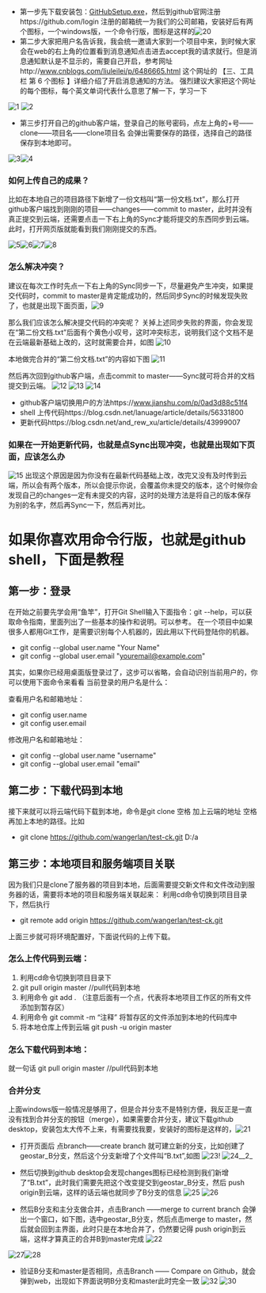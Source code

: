 * 第一步先下载安装包：[GitHubSetup.exe](/uploads/d0f3edcd63c77f74915abdee61d8abb0/GitHubSetup.exe)，然后到github官网注册https://github.com/login      注册的邮箱统一为我们的公司邮箱，安装好后有两个图标，一个windows版，一个命令行版，图标是这样的![20](/uploads/3672d484fd3fbefdd18699eb9eaa495e/20.png)
* 第二步大家把用户名告诉我，我会统一邀请大家到一个项目中来，到时候大家会在web的右上角的位置看到消息通知点击进去accept我的请求就行。但是消息通知默认是不显示的，需要自己开启，参考网址http://www.cnblogs.com/liuleilei/p/6486665.html    这个网址的 【三、工具栏  第 6 个图标 】详细介绍了开启消息通知的方法。 强烈建议大家把这个网址的每个图标，每个英文单词代表什么意思了解一下，学习一下

![1](/github_picture/1.png)
![2](/github_picture/2.png)

* 第三步打开自己的github客户端，登录自己的账号密码，点左上角的+号——clone——项目名——clone项目名  会弹出需要保存的路径，选择自己的路径保存到本地即可。

![3](/github_picture/3.png)![4](/github_picture/4.png)

### 如何上传自己的成果？
比如在本地自己的项目路径下新增了一份文档叫“第一份文档.txt”，那么打开github客户端找到刚刚的项目——changes——commit to master，此时并没有真正提交到云端，还需要点击一下右上角的Sync才能将提交的东西同步到云端。此时，打开网页版就能看到我们刚刚提交的东西。


![5](/github_picture/5.png)![6](/github_picture/6.png)![7](/github_picture/7.png)![8](/github_picture/8.png)

### 怎么解决冲突？
建议在每次工作时先点一下右上角的Sync同步一下，尽量避免产生冲突，如果提交代码时，commit to master是肯定能成功的，然后同步Sync的时候发现失败了，也就是出现下面页面，![9](/github_picture/9.png)

那么我们应该怎么解决提交代码的冲突呢？
关掉上述同步失败的界面，你会发现在“第二份文档.txt”后面有个黄色小叹号，这时冲突标志，说明我们这个文档不是在云端最新基础上改的，这时就需要合并，如图
![10](/github_picture/10.png)

本地做完合并的“第二份文档.txt”的内容如下图
![11](/github_picture/11.png)

然后再次回到github客户端，点击commit to master——Sync就可将合并的文档提交到云端。
![12](/github_picture/12.png)
![13](/github_picture/13.png)
![14](/github_picture/14.png)


* github客户端切换用户的方法https://www.jianshu.com/p/0ad3d88c51f4
* shell 上传代码https://blog.csdn.net/lanuage/article/details/56331800
* 更新代码https://blog.csdn.net/and_rew_xu/article/details/43999007

### 如果在一开始更新代码，也就是点Sync出现冲突，也就是出现如下页面，应该怎么办
![15](/github_picture/15.png)
出现这个原因是因为你没有在最新代码基础上改，改完又没有及时传到云端，所以会有两个版本，所以会提示你说，会覆盖你未提交的版本，这个时候你会发现自己的changes一定有未提交的内容，这时的处理方法是将自己的版本保存为别的名字，然后再Sync一下，然后再对比。

# 如果你喜欢用命令行版，也就是github shell，下面是教程
## 第一步：登录
在开始之前要先学会用“鱼竿”，打开Git Shell输入下面指令：git --help，可以获取命令指南，里面列出了一些基本的操作和说明。可以参考。
在一个项目中如果很多人都用Git工作，是需要识别每个人机器的，因此用以下代码登陆你的机器。
* git config --global user.name "Your Name"
* git config --global user.email "youremail@example.com"

其实，如果你已经用桌面版登录过了，这步可以省略，会自动识别当前用户的，你可以使用下面命令来看看 当前登录的用户名是什么：

查看用户名和邮箱地址：
* git config user.name
* git config user.email

修改用户名和邮箱地址：
* git config --global user.name "username"
* git config --global user.email "email"

## 第二步：下载代码到本地
接下来就可以将云端代码下载到本地，命令是git clone 空格 加上云端的地址 空格 再加上本地的路径。比如
  * git clone https://github.com/wangerlan/test-ck.git D:/a

## 第三步：本地项目和服务端项目关联
因为我们只是clone了服务器的项目到本地，后面需要提交新文件和文件改动到服务器的话，需要将本地的项目和服务端关联起来：
利用cd命令切换到项目目录下，然后执行 
* git remote add origin https://github.com/wangerlan/test-ck.git

上面三步就可将环境配置好，下面说代码的上传下载。

### 怎么上传代码到云端：

1. 利用cd命令切换到项目目录下
2. git pull origin master //pull代码到本地
3. 利用命令 git add . （注意后面有一个点，代表将本地项目工作区的所有文件添加到暂存区） 
4. 利用命令 git commit -m “注释” 将暂存区的文件添加到本地的代码库中 
5. 将本地仓库上传到云端      git push -u origin master

### 怎么下载代码到本地：
就一句话  git pull origin master //pull代码到本地

### 合并分支
上面windows版一般情况是够用了，但是合并分支不是特别方便，我反正是一直没有找到合并分支的按钮（merge），如果需要合并分支，建议下载github desktop，安装包太大传不上来，有需要找我要，安装好的图标是这样的，![21](/github_picture/21.png)

* 打开页面后 点branch——create branch 就可建立新的分支，比如创建了geostar_B分支，然后这个分支新增了个文件叫“B.txt”,如图
![23](/github_picture/23.png)!
![24__2_](/github_picture/24__2_.png)
* 然后切换到github desktop会发现changes图标已经检测到我们新增了“B.txt”，此时我们需要先把这个改变提交到geostar_B分支，然后 push origin到云端，这样的话云端也就同步了B分支的信息
![25](/github_picture/25.png)
![26](/github_picture/26.png)

* 然后B分支和主分支做合并，点击Branch ——merge to current branch 会弹出一个窗口，如下图，选中geostar_B分支，然后点击merge to master，然后就会回到主界面，此时只是在本地合并了，仍然要记得 push origin到云端，这样才算真正的合并B到master完成
![22](/github_picture/22.png)

![27](/github_picture/27.png)![28](/github_picture/28.png)
* 验证B分支和master是否相同，点击Branch —— Compare on Github，就会弹到web，出现如下界面说明B分支和master此时完全一致
![32](/github_picture/32.png)
![30](/github_picture/30.png)




